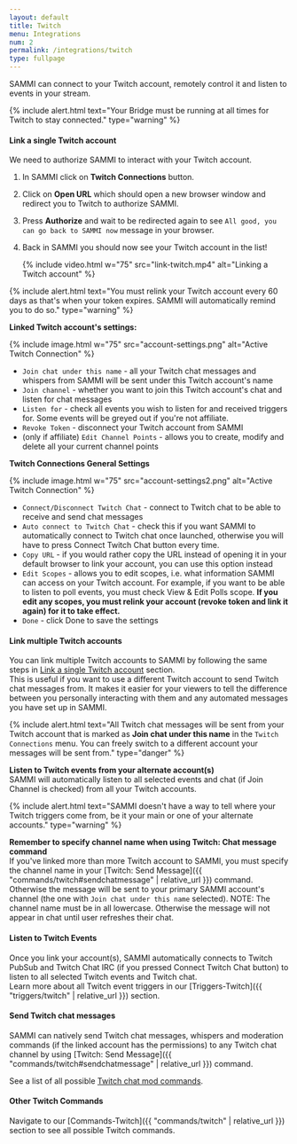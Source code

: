 ```yaml
---
layout: default
title: Twitch
menu: Integrations
num: 2
permalink: /integrations/twitch
type: fullpage
---
```


SAMMI can connect to your Twitch account, remotely control it and listen to events in your stream.

{% include alert.html text="Your Bridge must be running at all times for Twitch to stay connected." type="warning" %}

#### Link a single Twitch account
We need to authorize SAMMI to interact with your Twitch account.

1. In SAMMI click on **Twitch Connections** button.
2. Click on **Open URL** which should open a new browser window and redirect you to Twitch to authorize SAMMI.
3. Press **Authorize** and wait to be redirected again to see `All good, you can go back to SAMMI now` message in your browser.
4. Back in SAMMI you should now see your Twitch account in the list!


   {% include video.html w="75" src="link-twitch.mp4" alt="Linking a Twitch account" %}

{% include alert.html text="You must relink your Twitch account every 60 days as that's when your token expires. SAMMI will automatically remind you to do so." type="warning" %}

**Linked Twitch account's settings:**

{% include image.html w="75" src="account-settings.png" alt="Active Twitch Connection" %}

- `Join chat under this name` - all your Twitch chat messages and whispers from SAMMI will be sent under this Twitch account's name
- `Join channel` - whether you want to join this Twitch account's chat and listen for chat messages
- `Listen for` - check all events you wish to listen for and received triggers for. Some events will be greyed out if you're not affiliate.
- `Revoke Token` - disconnect your Twitch account from SAMMI
- (only if affiliate) `Edit Channel Points` - allows you to create, modify and delete all your current channel points

**Twitch Connections General Settings**

{% include image.html w="75" src="account-settings2.png" alt="Active Twitch Connection" %}

- `Connect/Disconnect Twitch Chat` - connect to Twitch chat to be able to receive and send chat messages
- `Auto connect to Twitch Chat` - check this if you want SAMMI to automatically connect to Twitch chat once launched, otherwise you will have to press Connect Twitch Chat button every time.
- `Copy URL` - if you would rather copy the URL instead of opening it in your default browser to link your account, you can use this option instead
- `Edit Scopes` - allows you to edit scopes, i.e. what information SAMMI can access on your Twitch account. For example, if you want to be able to listen to poll events, you must check View & Edit Polls scope. **If you edit any scopes, you must relink your account (revoke token and link it again) for it to take effect.**
- `Done` - click Done to save the settings


#### Link multiple Twitch accounts
You can link multiple Twitch accounts to SAMMI by following the same steps in [Link a single Twitch account](#linkasingletwitchaccount) section.\
This is useful if you want to use a different Twitch account to send Twitch chat messages from. It makes it easier for your viewers to tell the difference between you personally interacting with them and any automated messages you have set up in SAMMI.

{% include alert.html text="All Twitch chat messages will be sent from your Twitch account that is marked as <strong>Join chat under this name</strong> in the <code>Twitch Connections</code> menu. You can freely switch to a different account your messages will be sent from." type="danger" %}

**Listen to Twitch events from your alternate account(s)**\
SAMMI will automatically listen to all selected events and chat (if Join Channel is checked) from all your Twitch accounts.

{% include alert.html text="SAMMI doesn't have a way to tell where your Twitch triggers come from, be it your main or one of your alternate accounts." type="warning" %}

**Remember to specify channel name when using Twitch: Chat message command**\
If you've linked more than more Twitch account to SAMMI, you must specify the channel name in your [Twitch: Send Message]({{ "commands/twitch#sendchatmessage" | relative_url }}) command. Otherwise the message will be sent to your primary SAMMI account's channel (the one with `Join chat under this name` selected). NOTE: The channel name must be in all lowercase. Otherwise the message will not appear in chat until user refreshes their chat.

#### Listen to Twitch Events

Once you link your account(s), SAMMI automatically connects to Twitch PubSub and Twitch Chat IRC (if you pressed Connect Twitch Chat button) to listen to all selected Twitch events and Twitch chat.\
Learn more about all Twitch event triggers in our [Triggers-Twitch]({{ "triggers/twitch" | relative_url }}) section.


#### Send Twitch chat messages

SAMMI can natively send Twitch chat messages, whispers and moderation commands (if the linked account has the permissions) to any Twitch chat channel by using [Twitch: Send Message]({{ "commands/twitch#sendchatmessage" | relative_url }}) command.

See a list of all possible [Twitch chat mod commands](https://help.twitch.tv/s/article/chat-commands?language=en_US#AllMods).

#### Other Twitch Commands
Navigate to our [Commands-Twitch]({{ "commands/twitch" | relative_url }}) section to see all possible Twitch commands.
